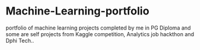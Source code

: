 # Machine-Learning-portfolio
portfolio of machine learning projects completed by me in PG Diploma and some are  self projects from Kaggle competition, Analytics job hackthon and Dphi Tech..
